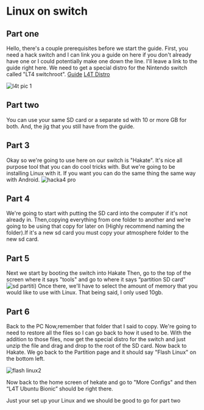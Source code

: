# Linux on switch
## Part one
Hello, there's a couple prerequisites before we start the guide. First, you need a hack switch and I can link you a guide on here if you don't already have one or I could potentially make one down the line. I'll leave a link to the guide right here. We need to get a special distro for the Nintendo switch called "LT4 switchroot". [Guide](https://switch.homebrew.guide/gettingstarted/beforestarting.html)  [L4T Distro](https://download.switchroot.org/ubuntu/)

![l4t pic 1](https://user-images.githubusercontent.com/106455334/187169884-5e4370d2-db9a-4622-8023-3a016bcec4e4.jpg)

## Part two
You can use your same SD card or a separate sd with 10 or more GB for both. And, the jig that you still have from the guide.

## Part 3
Okay so we're going to use here on our switch is "Hakate". It's nice all purpose tool that you can do cool tricks with. But we're going to be installing Linux with it. If you want you can do the same thing the same way with Android.
![hacka4 pro](https://user-images.githubusercontent.com/106455334/187170946-634131b0-61ff-4dbd-b29e-52b1d42d57bb.jpg)

## Part 4
We're going to start with putting the SD card into the computer if it's not already in.
Then,copying everything from one folder to another and we're going to be using that copy for later on (Highly recommend naming the folder).If it's a new sd card you must copy your atmosphere folder to the new sd card.

## Part 5
Next we start by booting the switch into Hakate Then, go to the top of the screen where it says "tools" and go to where it says “partition SD card”
![sd partiti)](https://user-images.githubusercontent.com/106455334/187172996-76556669-dd06-4b0d-bc24-efd9c7b98c65.jpg)
Once there, we'll have to select the amount of memory that you would like to use with Linux. That being said, I only used 10gb.

## Part 6
Back to the PC 
Now,remember that folder that I said to copy. We're going to need to restore all the files so I can go back to how it used to be. With the addition to those files, now get the special distro for the switch and just unzip the file and drag and drop to the root of the SD card.
Now back to Hakate. We go back to the Partition page and it should say "Flash Linux" on the bottom left.

![flash linux2](https://user-images.githubusercontent.com/106455334/187174628-0f6a4f7a-5733-4e43-b490-71a2d150dbd8.jpg)

Now back to the home screen of hekate and go to "More Configs" and then “L4T Ubuntu Bionic” should be right there.

Just your set up your Linux and we should be good to go for part two
